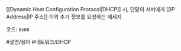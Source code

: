[[Dynamic Host Configuration Protocol|DHCP]] 시, 단말이 서버에게 [[IP Address|IP 주소]] 이외 추가 정보를 요청하는 메세지

코드: `0x08`

#설명/용어 #네트워크/DHCP 